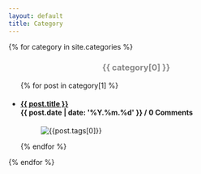 ```yaml
---
layout: default
title: Category
---
```

<div class="home" id="home">
  {% for category in site.categories %}
  <h3 style="
      color: #888;
      text-align: center;
  " class="posts" id="{{ category[0] }}">{{ category[0] }}</h3>
  <ul class="posts noList">
    {% for post in category[1] %}
    <li>
        <h4>
            <a class="post-link" href="{{ post.url | prepend: site.baseurl }}">{{ post.title }}</a>
            <br>
            <span class="date">
              {{ post.date | date: '%Y.%m.%d' }} /
              <strong class="disqus-comment-count" data-disqus-identifier="{{post.id}}">0 Comments</strong>
            </span>
        </h4>
        <figure>
            <img 
              src="/assets/img/tags/{{post.tags[0]}}.png" 
              alt="{{post.tags[0]}}">
        </figure>
    </li>
    {% endfor %}
  </ul>
  {% endfor %}
</div>